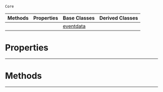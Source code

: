  `Core`

|Methods|Properties|Base Classes|Derived Classes|
|---|---|---|---|
| | |[eventdata](https://github.com/ZilchEngine/ZilchDocs/blob/master/code_reference/nada_base_types/eventdata.md)| |


 #  Properties


---  
 #  Methods


---  
 

 